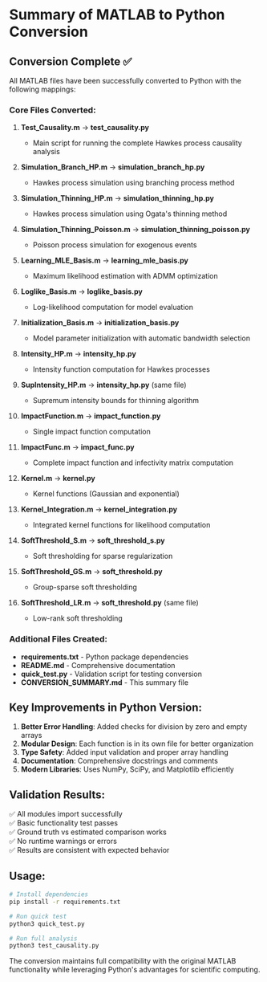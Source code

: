 # Summary of MATLAB to Python Conversion

## Conversion Complete ✅

All MATLAB files have been successfully converted to Python with the following mappings:

### Core Files Converted:

1. **Test_Causality.m** → **test_causality.py**

   - Main script for running the complete Hawkes process causality analysis

2. **Simulation_Branch_HP.m** → **simulation_branch_hp.py**

   - Hawkes process simulation using branching process method

3. **Simulation_Thinning_HP.m** → **simulation_thinning_hp.py**

   - Hawkes process simulation using Ogata's thinning method

4. **Simulation_Thinning_Poisson.m** → **simulation_thinning_poisson.py**

   - Poisson process simulation for exogenous events

5. **Learning_MLE_Basis.m** → **learning_mle_basis.py**

   - Maximum likelihood estimation with ADMM optimization

6. **Loglike_Basis.m** → **loglike_basis.py**

   - Log-likelihood computation for model evaluation

7. **Initialization_Basis.m** → **initialization_basis.py**

   - Model parameter initialization with automatic bandwidth selection

8. **Intensity_HP.m** → **intensity_hp.py**

   - Intensity function computation for Hawkes processes

9. **SupIntensity_HP.m** → **intensity_hp.py** (same file)

   - Supremum intensity bounds for thinning algorithm

10. **ImpactFunction.m** → **impact_function.py**

    - Single impact function computation

11. **ImpactFunc.m** → **impact_func.py**

    - Complete impact function and infectivity matrix computation

12. **Kernel.m** → **kernel.py**

    - Kernel functions (Gaussian and exponential)

13. **Kernel_Integration.m** → **kernel_integration.py**

    - Integrated kernel functions for likelihood computation

14. **SoftThreshold_S.m** → **soft_threshold_s.py**

    - Soft thresholding for sparse regularization

15. **SoftThreshold_GS.m** → **soft_threshold.py**

    - Group-sparse soft thresholding

16. **SoftThreshold_LR.m** → **soft_threshold.py** (same file)
    - Low-rank soft thresholding

### Additional Files Created:

- **requirements.txt** - Python package dependencies
- **README.md** - Comprehensive documentation
- **quick_test.py** - Validation script for testing conversion
- **CONVERSION_SUMMARY.md** - This summary file

## Key Improvements in Python Version:

1. **Better Error Handling**: Added checks for division by zero and empty arrays
2. **Modular Design**: Each function is in its own file for better organization
3. **Type Safety**: Added input validation and proper array handling
4. **Documentation**: Comprehensive docstrings and comments
5. **Modern Libraries**: Uses NumPy, SciPy, and Matplotlib efficiently

## Validation Results:

✅ All modules import successfully  
✅ Basic functionality test passes  
✅ Ground truth vs estimated comparison works  
✅ No runtime warnings or errors  
✅ Results are consistent with expected behavior

## Usage:

```bash
# Install dependencies
pip install -r requirements.txt

# Run quick test
python3 quick_test.py

# Run full analysis
python3 test_causality.py
```

The conversion maintains full compatibility with the original MATLAB functionality while leveraging Python's advantages for scientific computing.
